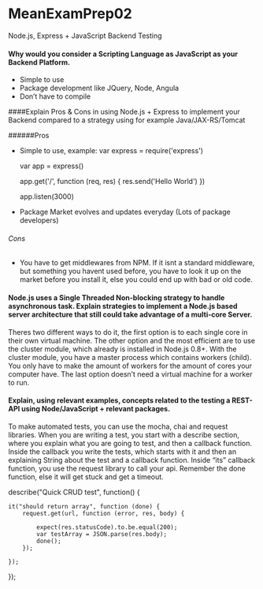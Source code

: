 # MeanExamPrep02
 Node.js, Express + JavaScript Backend Testing

#### Why would you consider a Scripting Language as JavaScript as your Backend Platform.
 
- Simple to use
- Package development like JQuery, Node, Angula 
- Don’t have to compile

####Explain Pros & Cons in using Node.js + Express to implement your Backend compared to a strategy using for example Java/JAX-RS/Tomcat

######Pros

- Simple to use, example:
 var express = require('express')

	var app = express()
	
	app.get('/', function (req, res) { res.send('Hello World') })
	
	app.listen(3000)
- Package Market evolves and updates everyday (Lots of package developers)

###### Cons

- You have to get middlewares from NPM. If it isnt a standard middleware, but something you havent used before, you have to look it up on the market before you install it, else you could end up with bad or old code.

#### Node.js uses a Single Threaded Non-blocking strategy to handle asynchronous task. Explain strategies to implement a Node.js based server architecture that still could take advantage of a multi-core Server.

Theres two different ways to do it, the first option is to each single core in their own virtual machine. 
The other option and the most efficient are to use the cluster module, which already is installed in Node.js 0.8+. With the cluster module, you have a master process which contains workers (child). You only have to make the amount of workers for the amount of cores your computer have. The last option doesn’t need a virtual machine for a worker to run.


#### Explain, using relevant examples, concepts related to the testing a REST-API using Node/JavaScript + relevant packages.

To make automated tests, you can use the mocha, chai and request libraries. When you are writing a test, you start with a describe section, where you explain what you are going to test, and then a callback function. Inside the callback you write the tests, which starts with it and then an explaining String about the test and a callback function. Inside “its” callback function, you use the request library to call your api. Remember the done function, else it will get stuck and get a timeout.

describe("Quick CRUD test", function() {

    it("should return array", function (done) {
        request.get(url, function (error, res, body) {

            expect(res.statusCode).to.be.equal(200);
            var testArray = JSON.parse(res.body); 
            done();
        });

    });
});



